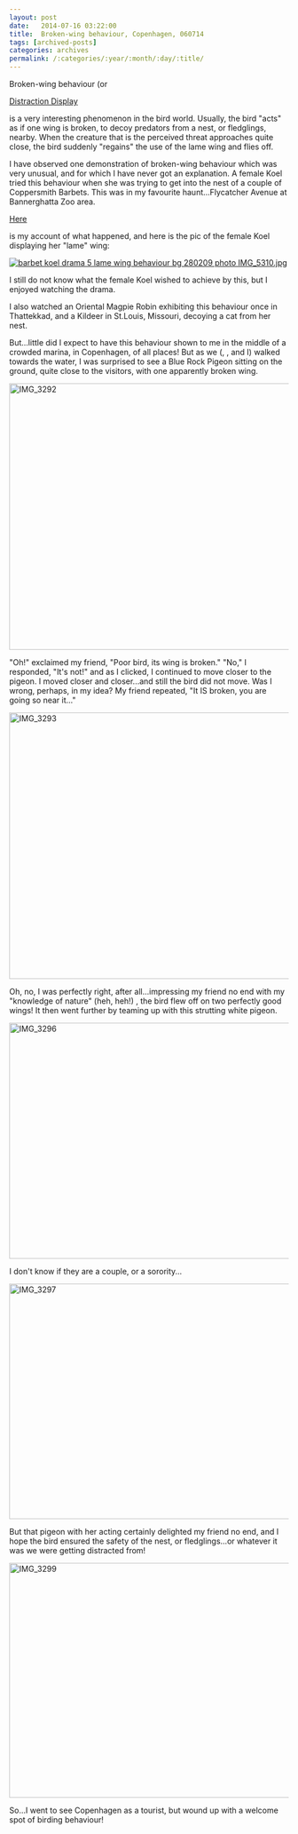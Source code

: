 ```yaml
---
layout: post
date:	2014-07-16 03:22:00
title:  Broken-wing behaviour, Copenhagen, 060714
tags: [archived-posts]
categories: archives
permalink: /:categories/:year/:month/:day/:title/
---
```

Broken-wing behaviour (or

<a href="http://en.wikipedia.org/wiki/Distraction_display"> Distraction Display </a>

 is a very interesting phenomenon in the bird world. Usually, the bird "acts" as if one wing is broken, to decoy predators from a nest, or fledglings, nearby. When the creature that is the perceived threat approaches quite close, the bird suddenly "regains" the use of the lame wing and flies off.

I have observed one demonstration of broken-wing behaviour which was very unusual, and for which I have never got an explanation. A female Koel tried this behaviour when she was trying to get into the nest of a couple of Coppersmith Barbets. This was in my favourite haunt...Flycatcher Avenue at Bannerghatta Zoo area.

<a href="http://deponti.livejournal.com/505970.html"> Here </a>

is my account of what happened, and here is the pic of the female Koel displaying her "lame" wing:

<a href="http://s297.photobucket.com/user/depontis/media/IMG_5310.jpg.html" target="_blank"><img src="http://i297.photobucket.com/albums/mm205/depontis/IMG_5310.jpg" border="0" alt="barbet koel drama 5 lame wing behaviour bg 280209 photo IMG_5310.jpg"/></a>

I still do not know what the female Koel wished to achieve by this, but I enjoyed watching the drama.

I also watched an Oriental Magpie Robin exhibiting this behaviour once in Thattekkad, and a Kildeer in St.Louis, Missouri, decoying a cat from her nest.

But...little did I expect to have this behaviour shown to me in the middle of a crowded marina, in Copenhagen, of all places! But as we (<LJ user="prashanthchengi">, <LJ user="kejn">, and I) walked towards the water, I was surprised to see a Blue Rock Pigeon sitting on the ground, quite close to the visitors, with one apparently broken wing. 

<a href="https://www.flickr.com/photos/86494503@N00/14660602942" title="IMG_3292 by mohandep, on Flickr"><img src="https://farm4.staticflickr.com/3891/14660602942_da358c9788_z.jpg" width="640" height="480" alt="IMG_3292"></a>

"Oh!" exclaimed my friend, "Poor bird, its wing is broken." "No," I responded, "It's not!" and as I clicked, I continued to move closer to the pigeon. I moved closer and closer...and still the bird did not move. Was I wrong, perhaps, in my idea? My friend repeated, "It IS broken, you are going so near it..."

<a href="https://www.flickr.com/photos/86494503@N00/14680879513" title="IMG_3293 by mohandep, on Flickr"><img src="https://farm4.staticflickr.com/3918/14680879513_488abc1dfb_z.jpg" width="640" height="480" alt="IMG_3293"></a>

Oh, no, I was perfectly right, after all...impressing my friend no end with my "knowledge of nature" (heh, heh!) , the bird flew off on two perfectly good wings! It then went further by teaming up with this strutting white pigeon.

<a href="https://www.flickr.com/photos/86494503@N00/14637992926" title="IMG_3296 by mohandep, on Flickr"><img src="https://farm4.staticflickr.com/3885/14637992926_8dfb04c3b3_z.jpg" width="640" height="425" alt="IMG_3296"></a>

 I don't know if they are a couple, or a sorority...

<a href="https://www.flickr.com/photos/86494503@N00/14474332749" title="IMG_3297 by mohandep, on Flickr"><img src="https://farm3.staticflickr.com/2922/14474332749_e1c2be6ae9_z.jpg" width="640" height="424" alt="IMG_3297"></a>

But that pigeon with her acting certainly delighted my friend no end, and I hope the bird ensured the safety of the nest, or fledglings...or whatever it was we were getting distracted from!

<a href="https://www.flickr.com/photos/86494503@N00/14637993856" title="IMG_3299 by mohandep, on Flickr"><img src="https://farm6.staticflickr.com/5482/14637993856_5902d0be98_z.jpg" width="640" height="423" alt="IMG_3299"></a>

So...I went to see Copenhagen as a tourist, but wound up with a welcome spot of birding behaviour!
